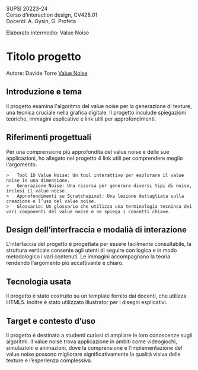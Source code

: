 SUPSI 20223-24  
Corso d’interaction design, CV428.01  
Docenti: A. Gysin, G. Profeta  

Elaborato intermedio: Value Noise 

# Titolo progetto
Autore: Davide Torre 
[Value Noise](https://davidetorre12.github.io/valuenoise/)


## Introduzione e tema
Il progetto esamina l'algoritmo del value noise per la generazione di texture, una tecnica cruciale nella grafica digitale. Il progetto inculude spiegazioni teoriche, immagini esplicative e link utili per approfondimenti.


## Riferimenti progettuali
Per una comprensione più approfondita del value noise e delle sue applicazioni, ho allegato nel progetto 4 link utili per comprendere meglio l'argomento.

	>	Tool 1D Value Noise: Un tool interattivo per esplorare il value noise in una dimensione.
	>	Generazione Noise: Una risorsa per generare diversi tipi di noise, inclusi il value noise.
	>	Approfondimenti su Scratchapixel: Una lezione dettagliata sulla creazione e l’uso del value noise.
	>	Glossario: Un glossario che utilizza una terminologia tecninca dei vari componenti del value noise e ne spiega i concetti chiave.




## Design dell’interfraccia e modalià di interazione
L’interfaccia del progetto è progettata per essere facilmente consultabile, la struttura verticale consente agli utenti di seguire con logica e in modo metodologico i vari contenuti. Le immagini accompagnano la teoria rendendo l'argomento più accattivante e chiaro.




## Tecnologia usata
Il progetto è stato costruito su un template fornito dai docenti, che utilizza HTML5.
Inoltre è stato utilizzato Illustrator per i disegni esplicativi.




## Target e contesto d’uso
Il progetto è destinato a studenti curiosi di ampliare le loro conoscenze sugli algoritmi.
Il value noise trova applicazione in ambiti come videogiochi, simulazioni e animazioni, dove la comprensione e l’implementazione del value noise possono migliorare significativamente la qualità visiva delle texture e l’esperienza complessiva.


